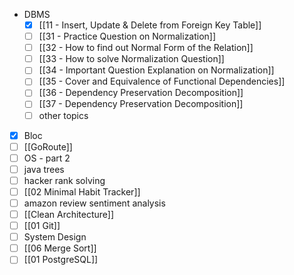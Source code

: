 - DBMS
	- [x] [[11 - Insert, Update & Delete from Foreign Key Table]]
	- [ ] [[31 - Practice Question on Normalization]]
	- [ ] [[32 - How to find out Normal Form of the Relation]]
	- [ ] [[33  - How to solve Normalization Question]]
	- [ ] [[34 - Important Question Explanation on Normalization]]
	- [ ] [[35 - Cover and Equivalence of Functional Dependencies]]
	- [ ] [[36 - Dependency Preservation Decomposition]]
	- [ ] [[37 - Dependency Preservation Decomposition]]
	- [ ] other topics

- [x] Bloc
- [ ] [[GoRoute]]
- [ ] OS - part 2
- [ ] java trees
- [ ] hacker rank solving
- [ ] [[02 Minimal Habit Tracker]]
- [ ] amazon review sentiment analysis 
- [ ] [[Clean Architecture]]
- [ ] [[01 Git]]
- [ ] System Design
- [ ] [[06 Merge Sort]]
- [ ] [[01 PostgreSQL]]